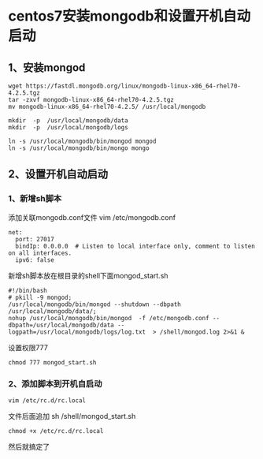 # centos7安装mongodb和设置开机自动启动

## 1、安装mongod

```
wget https://fastdl.mongodb.org/linux/mongodb-linux-x86_64-rhel70-4.2.5.tgz
tar -zxvf mongodb-linux-x86_64-rhel70-4.2.5.tgz
mv mongodb-linux-x86_64-rhel70-4.2.5/ /usr/local/mongodb

mkdir  -p  /usr/local/mongodb/data
mkdir  -p  /usr/local/mongodb/logs

ln -s /usr/local/mongodb/bin/mongod mongod
ln -s /usr/local/mongodb/bin/mongo mongo
```

## 2、设置开机自动启动

### 1、新增sh脚本

添加关联mongodb.conf文件
vim /etc/mongodb.conf

```
net:
  port: 27017
  bindIp: 0.0.0.0  # Listen to local interface only, comment to listen on all interfaces.
  ipv6: false
```

新增sh脚本放在根目录的shell下面mongod_start.sh

```
#!/bin/bash
# pkill -9 mongod;
/usr/local/mongodb/bin/mongod --shutdown --dbpath /usr/local/mongodb/data/;
nohup /usr/local/mongodb/bin/mongod  -f /etc/mongodb.conf --dbpath=/usr/local/mongodb/data --logpath=/usr/local/mongodb/logs/log.txt  > /shell/mongod.log 2>&1 &
```

设置权限777

```
chmod 777 mongod_start.sh
```

### 2、添加脚本到开机自启动

```
vim /etc/rc.d/rc.local
```

文件后面追加
sh /shell/mongod_start.sh

```
chmod +x /etc/rc.d/rc.local
```

然后就搞定了